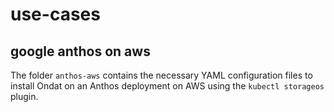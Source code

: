# use-cases

## google anthos on aws
The folder ```anthos-aws``` contains the necessary YAML configuration files to install Ondat on an Anthos deployment on AWS using the ```kubectl storageos``` plugin. 

